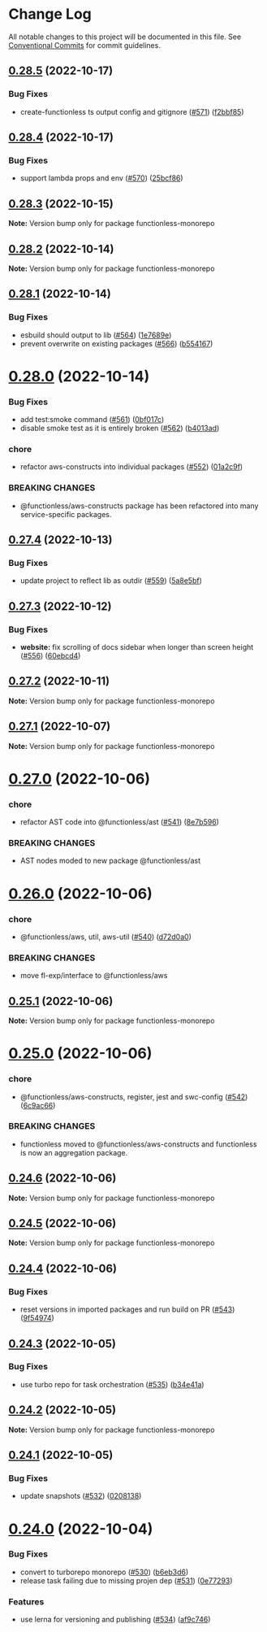 # Change Log

All notable changes to this project will be documented in this file.
See [Conventional Commits](https://conventionalcommits.org) for commit guidelines.

## [0.28.5](https://github.com/functionless/functionless/compare/v0.28.4...v0.28.5) (2022-10-17)

### Bug Fixes

- create-functionless ts output config and gitignore ([#571](https://github.com/functionless/functionless/issues/571)) ([f2bbf85](https://github.com/functionless/functionless/commit/f2bbf851e1ec6599c313bcd60d9c558621a25775))

## [0.28.4](https://github.com/functionless/functionless/compare/v0.28.3...v0.28.4) (2022-10-17)

### Bug Fixes

- support lambda props and env ([#570](https://github.com/functionless/functionless/issues/570)) ([25bcf86](https://github.com/functionless/functionless/commit/25bcf8673dbbe438efa5159811841b39dd263bbb))

## [0.28.3](https://github.com/functionless/functionless/compare/v0.28.2...v0.28.3) (2022-10-15)

**Note:** Version bump only for package functionless-monorepo

## [0.28.2](https://github.com/functionless/functionless/compare/v0.28.1...v0.28.2) (2022-10-14)

**Note:** Version bump only for package functionless-monorepo

## [0.28.1](https://github.com/functionless/functionless/compare/v0.28.0...v0.28.1) (2022-10-14)

### Bug Fixes

- esbuild should output to lib ([#564](https://github.com/functionless/functionless/issues/564)) ([1e7689e](https://github.com/functionless/functionless/commit/1e7689e5604ae6d6568b49ef41425755496b642f))
- prevent overwrite on existing packages ([#566](https://github.com/functionless/functionless/issues/566)) ([b554167](https://github.com/functionless/functionless/commit/b554167088378f5666b3d31009b5a1b26496153d))

# [0.28.0](https://github.com/functionless/functionless/compare/v0.27.4...v0.28.0) (2022-10-14)

### Bug Fixes

- add test:smoke command ([#561](https://github.com/functionless/functionless/issues/561)) ([0bf017c](https://github.com/functionless/functionless/commit/0bf017c048eccf2893d1e854a8f9f169eab49a54))
- disable smoke test as it is entirely broken ([#562](https://github.com/functionless/functionless/issues/562)) ([b4013ad](https://github.com/functionless/functionless/commit/b4013ad7a5588578c6d6395cbf5a3a574455f4ad))

### chore

- refactor aws-constructs into individual packages ([#552](https://github.com/functionless/functionless/issues/552)) ([01a2c9f](https://github.com/functionless/functionless/commit/01a2c9ff714e811f679ab25d9d62722e535eaf6b))

### BREAKING CHANGES

- @functionless/aws-constructs package has been refactored into many service-specific packages.

## [0.27.4](https://github.com/functionless/functionless/compare/v0.27.3...v0.27.4) (2022-10-13)

### Bug Fixes

- update project to reflect lib as outdir ([#559](https://github.com/functionless/functionless/issues/559)) ([5a8e5bf](https://github.com/functionless/functionless/commit/5a8e5bf6d3e146f864e1cf9fe71e92ee78f4ab3b))

## [0.27.3](https://github.com/functionless/functionless/compare/v0.27.2...v0.27.3) (2022-10-12)

### Bug Fixes

- **website:** fix scrolling of docs sidebar when longer than screen height ([#556](https://github.com/functionless/functionless/issues/556)) ([60ebcd4](https://github.com/functionless/functionless/commit/60ebcd4ab58d7f8363cf9a646b4e74c98b2ece64))

## [0.27.2](https://github.com/functionless/functionless/compare/v0.27.1...v0.27.2) (2022-10-11)

**Note:** Version bump only for package functionless-monorepo

## [0.27.1](https://github.com/functionless/functionless/compare/v0.27.0...v0.27.1) (2022-10-07)

**Note:** Version bump only for package functionless-monorepo

# [0.27.0](https://github.com/functionless/functionless/compare/v0.26.0...v0.27.0) (2022-10-06)

### chore

- refactor AST code into @functionless/ast ([#541](https://github.com/functionless/functionless/issues/541)) ([8e7b596](https://github.com/functionless/functionless/commit/8e7b5965f39dd3be195c70c7e1bde984afef8aab))

### BREAKING CHANGES

- AST nodes moded to new package @functionless/ast

# [0.26.0](https://github.com/functionless/functionless/compare/v0.25.1...v0.26.0) (2022-10-06)

### chore

- @functionless/aws, util, aws-util ([#540](https://github.com/functionless/functionless/issues/540)) ([d72d0a0](https://github.com/functionless/functionless/commit/d72d0a0c2c9e5b004bad170b022f268510ebb637))

### BREAKING CHANGES

- move fl-exp/interface to @functionless/aws

## [0.25.1](https://github.com/functionless/functionless/compare/v0.25.0...v0.25.1) (2022-10-06)

**Note:** Version bump only for package functionless-monorepo

# [0.25.0](https://github.com/functionless/functionless/compare/v0.24.6...v0.25.0) (2022-10-06)

### chore

- @functionless/aws-constructs, register, jest and swc-config ([#542](https://github.com/functionless/functionless/issues/542)) ([6c9ac66](https://github.com/functionless/functionless/commit/6c9ac66b7ef6674f7666be918f1e7f04146827c3))

### BREAKING CHANGES

- functionless moved to @functionless/aws-constructs and functionless is now an aggregation package.

## [0.24.6](https://github.com/functionless/functionless/compare/v0.24.5...v0.24.6) (2022-10-06)

**Note:** Version bump only for package functionless-monorepo

## [0.24.5](https://github.com/functionless/functionless/compare/v0.24.4...v0.24.5) (2022-10-06)

**Note:** Version bump only for package functionless-monorepo

## [0.24.4](https://github.com/functionless/functionless/compare/v0.24.3...v0.24.4) (2022-10-06)

### Bug Fixes

- reset versions in imported packages and run build on PR ([#543](https://github.com/functionless/functionless/issues/543)) ([9f54974](https://github.com/functionless/functionless/commit/9f549743050666a9ee7b259076fdde1079121ccf))

## [0.24.3](https://github.com/functionless/functionless/compare/v0.24.2...v0.24.3) (2022-10-05)

### Bug Fixes

- use turbo repo for task orchestration ([#535](https://github.com/functionless/functionless/issues/535)) ([b34e41a](https://github.com/functionless/functionless/commit/b34e41ac95c782539bdcc65cf6a10202bf3f31fe))

## [0.24.2](https://github.com/functionless/functionless/compare/v0.24.1...v0.24.2) (2022-10-05)

**Note:** Version bump only for package functionless-monorepo

## [0.24.1](https://github.com/functionless/functionless/compare/v0.24.0...v0.24.1) (2022-10-05)

### Bug Fixes

- update snapshots ([#532](https://github.com/functionless/functionless/issues/532)) ([0208138](https://github.com/functionless/functionless/commit/0208138fd46ea11d9c35990cf741fa424078b65a))

# [0.24.0](https://github.com/functionless/functionless/compare/v0.23.6...v0.24.0) (2022-10-04)

### Bug Fixes

- convert to turborepo monorepo ([#530](https://github.com/functionless/functionless/issues/530)) ([b6eb3d6](https://github.com/functionless/functionless/commit/b6eb3d6bc017ad4f83cf059708ac13d804f40a0b))
- release task failing due to missing projen dep ([#531](https://github.com/functionless/functionless/issues/531)) ([0e77293](https://github.com/functionless/functionless/commit/0e77293ef68388652c6c274184ea4e10fa1767c1))

### Features

- use lerna for versioning and publishing ([#534](https://github.com/functionless/functionless/issues/534)) ([af9c746](https://github.com/functionless/functionless/commit/af9c7468e5bca9e1780a033102fc985e5f92d88b))
